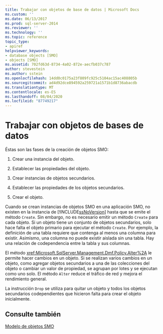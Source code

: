 ```yaml
---
title: Trabajar con objetos de base de datos | Microsoft Docs
ms.custom: ''
ms.date: 06/13/2017
ms.prod: sql-server-2014
ms.reviewer: ''
ms.technology: ''
ms.topic: reference
topic_type:
- apiref
helpviewer_keywords:
- database objects [SMO]
- objects [SMO]
ms.assetid: 702fd63d-8734-4a02-872e-aecfb037c787
author: stevestein
ms.author: sstein
ms.openlocfilehash: 14dd0c0175a23f809fc925c5104ac15ac408805b
ms.sourcegitcommit: ad4d92dce894592a259721a1571b1d8736abacdb
ms.translationtype: MT
ms.contentlocale: es-ES
ms.lasthandoff: 08/04/2020
ms.locfileid: "87749217"
---
```

# <a name="working-with-database-objects"></a>Trabajar con objetos de bases de datos
  Éstas son las fases de la creación de objetos SMO:  
  
1.  Crear una instancia del objeto.  
  
2.  Establecer las propiedades del objeto.  
  
3.  Crear instancias de objetos secundarios.  
  
4.  Establecer las propiedades de los objetos secundarios.  
  
5.  Crear el objeto.  
  
 Cuando se crean instancias de objetos SMO en una aplicación SMO, no existen en la instancia de [!INCLUDE[ssNoVersion](../../../includes/ssnoversion-md.md)] hasta que se emite el método `Create`. Sin embargo, no es necesario emitir un método `Create` para cada objeto. Si un objeto tiene un conjunto de objetos secundarios, solo hace falta el objeto primario para ejecutar el método `Create`. Por ejemplo, la definición de una tabla requiere que contenga al menos una columna para existir. Asimismo, una columna no puede existir aislada sin una tabla. Hay una relación de codependencia entre la tabla y sus columnas.  
  
 El método <xref:Microsoft.SqlServer.Management.Dmf.Policy.Alter%2A> le permite hacer cambios en un objeto. Si se realizan varios cambios en un objeto, como agregar objetos secundarios a una de las colecciones del objeto o cambiar un valor de propiedad, se agrupan por lotes y se ejecutan como uno solo. El método `Alter` reduce el tráfico de red y mejora el rendimiento general.  
  
 La instrucción `Drop` se utiliza para quitar un objeto y todos los objetos secundarios codependientes que hicieron falta para crear el objeto inicialmente.  
  
## <a name="see-also"></a>Consulte también  
 [Modelo de objetos SMO](../smo-object-model.md)  
  
  
